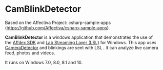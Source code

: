 # CamBlinkDetector

Based on the Affectiva Project: csharp-sample-apps (https://github.com/Affectiva/csharp-sample-apps).

**CamBlinkDetector** is a windows application that demonstrates the use of the [Affdex SDK](https://developer.affectiva.com/) and [Lab Streaming Layer (LSL)](https://github.com/sccn/labstreaminglayer) for Windows. This app uses [CameraDetector](http://developer.affectiva.com/pages/platforms/v3_1/windows/classdocs/Affdex/html/1d7a795f-92f8-e0e5-f48a-79d1d1941091.htm) and blinkings are sent with LSL . It can analyze live camera feed, photos and videos.

It runs on Windows 7.0, 8.0, 8.1 and 10.


